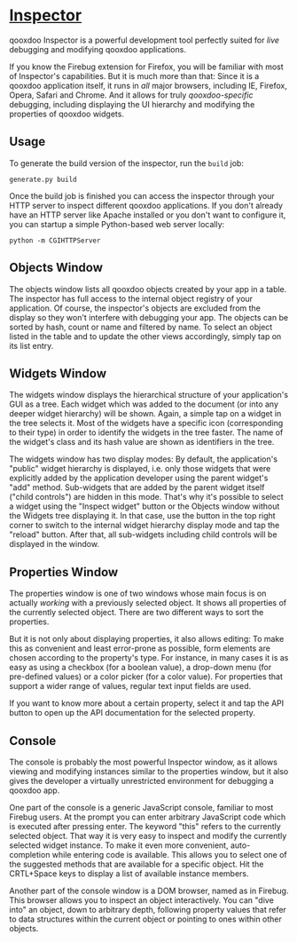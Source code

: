 # <a href="http://qooxdoo.github.io/Inspector/?inspect=http%3A%2F%2Fqooxdoo.github.io%2FFeatureConfigEditor%2F%3Fria">Inspector</a>

qooxdoo Inspector is a powerful development tool perfectly suited for *live* debugging and modifying qooxdoo applications.

If you know the Firebug extension for Firefox, you will be familiar with most of Inspector's capabilities. But it is much more than that: Since it is a qooxdoo application itself, it runs in *all* major browsers, including IE, Firefox, Opera, Safari and Chrome. And it allows for truly *qooxdoo-specific* debugging, including displaying the UI hierarchy and modifying the properties of qooxdoo widgets.

Usage
-----

To generate the build version of the inspector, run the ``build`` job:

    generate.py build

Once the build job is finished you can access the inspector through your HTTP server to inspect different qooxdoo applications. If you don't already have an HTTP server like Apache installed or you don't want to configure it, you can startup a simple Python-based web server locally:

    python -m CGIHTTPServer

Objects Window
--------------

The objects window lists all qooxdoo objects created by your app in a table. The inspector has full access to the internal object registry of your application. Of course, the inspector's objects are excluded from the display so they won't interfere with debugging your app. The objects can be sorted by hash, count or name and filtered by name. To select an object listed in the table and to update the other views accordingly, simply tap on its list entry.

Widgets Window
--------------

The widgets window displays the hierarchical structure of your application's GUI as a tree. Each widget which was added to the document (or into any deeper widget hierarchy) will be shown. Again, a simple tap on a widget in the tree selects it. Most of the widgets have a specific icon (corresponding to their type) in order to identify the widgets in the tree faster. The name of the widget's class and its hash value are shown as identifiers in the tree.

The widgets window has two display modes: By default, the application's "public" widget hierarchy is displayed, i.e. only those widgets that were explicitly added by the application developer using the parent widget's "add" method. Sub-widgets that are added by the parent widget itself ("child controls") are hidden in this mode. That's why it's possible to select a widget using the "Inspect widget" button or the Objects window without the Widgets tree displaying it. In that case, use the button in the top right corner to switch to the internal widget hierarchy display mode and tap the "reload" button. After that, all sub-widgets including child controls will be displayed in the window.

Properties Window
-----------------

The properties window is one of two windows whose main focus is on actually *working* with a previously selected object. It shows all properties of the currently selected object. There are two different ways to sort the properties.

But it is not only about displaying properties, it also allows editing: To make this as convenient and least error-prone as possible, form elements are chosen according to the property's type. For instance, in many cases it is as easy as using a checkbox (for a boolean value), a drop-down menu (for pre-defined values) or a color picker (for a color value). For properties that support a wider range of values, regular text input fields are used.

If you want to know more about a certain property, select it and tap the API button to open up the API documentation for the selected property.

Console
-------

The console is probably the most powerful Inspector window, as it allows viewing and modifying instances similar to the properties window, but it also gives the developer a virtually unrestricted environment for debugging a qooxdoo app.

One part of the console is a generic JavaScript console, familiar to most Firebug users. At the prompt you can enter arbitrary JavaScript code which is executed after pressing enter. The keyword "this" refers to the currently selected object. That way it is very easy to inspect and modify the currently selected widget instance.
To make it even more convenient, auto-completion while entering code is available. This allows you to select one of the suggested methods that are available for a specific object. Hit the CRTL+Space keys to display a list of available instance members.

Another part of the console window is a DOM browser, named as in Firebug. This browser allows you to inspect an object interactively. You can "dive into" an object, down to arbitrary depth, following property values that refer to data structures within the current object or pointing to ones within other objects.
